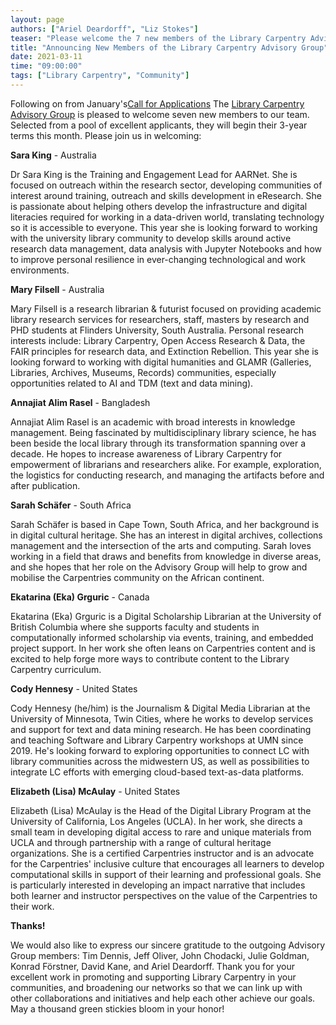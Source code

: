 ```yaml
---
layout: page
authors: ["Ariel Deardorff", "Liz Stokes"]
teaser: "Please welcome the 7 new members of the Library Carpentry Advisory Group"
title: "Announcing New Members of the Library Carpentry Advisory Group"
date: 2021-03-11
time: "09:00:00"
tags: ["Library Carpentry", "Community"]
---
```


Following on from January's[Call for Applications](https://carpentries.org/blog/2020/12/call-for-new-members-library-carpentry-advisory-group/) The [Library Carpentry Advisory Group](https://librarycarpentry.org/) is pleased to welcome seven new members to our team. Selected from a pool of excellent applicants, they will begin their 3-year terms this month. Please join us in welcoming:

**Sara King** -  Australia

Dr Sara King is the Training and Engagement Lead for AARNet. She is focused on outreach within the research sector, developing communities of interest around training, outreach and skills development in eResearch. She is passionate about helping others develop the infrastructure and digital literacies required for working in a data-driven world, translating technology so it is accessible to everyone. This year she is looking forward to working with the university library community to develop skills around active research data management, data analysis with Jupyter Notebooks and how to improve personal resilience in ever-changing technological and work environments.

**Mary Filsell** - Australia

Mary Filsell is a research librarian & futurist focused on providing academic library research services for researchers, staff, masters by research and PHD students at Flinders University, South Australia. Personal research interests include: Library Carpentry, Open Access Research & Data, the FAIR principles for research data, and Extinction Rebellion. This year she is looking forward to working with digital humanities and GLAMR (Galleries, Libraries, Archives, Museums, Records) communities, especially opportunities related to AI and TDM (text and data mining).

**Annajiat Alim Rasel** - Bangladesh

Annajiat Alim Rasel is an academic with broad interests in knowledge management. Being fascinated by multidisciplinary library science, he has been beside the local library through its transformation spanning over a decade. He hopes to increase awareness of Library Carpentry for empowerment of librarians and researchers alike. For example, exploration, the logistics for conducting research, and managing the artifacts before and after publication.

**Sarah Schäfer** - South Africa

Sarah Schäfer is based in Cape Town, South Africa, and her background is in digital cultural heritage. She has an interest in digital archives, collections management and the intersection of the arts and computing. Sarah loves working in a field that draws and benefits from knowledge in diverse areas, and she hopes that her role on the Advisory Group will help to grow and mobilise the Carpentries community on the African continent.

**Ekatarina (Eka) Grguric** - Canada

Ekatarina (Eka) Grguric is a Digital Scholarship Librarian at the University of British Columbia where she supports faculty and students in computationally informed scholarship via events, training, and embedded project support. In her work she often leans on Carpentries content and is excited to help forge more ways to contribute content to the Library Carpentry curriculum.

**Cody Hennesy** - United States

Cody Hennesy (he/him) is the Journalism & Digital Media Librarian at the University of Minnesota, Twin Cities, where he works to develop services and support for text and data mining research. He has been coordinating and teaching Software and Library Carpentry workshops at UMN since 2019. He's looking forward to exploring opportunities to connect LC with library communities across the midwestern US, as well as possibilities to integrate LC efforts with emerging cloud-based text-as-data platforms.

**Elizabeth (Lisa) McAulay** - United States

Elizabeth (Lisa) McAulay is the Head of the Digital Library Program at the University of California, Los Angeles (UCLA). In her work, she directs a small team in developing digital access to rare and unique materials from UCLA and through partnership with a range of cultural heritage organizations. She is a certified Carpentries instructor and is an advocate for the Carpentries' inclusive culture that encourages all learners to develop computational skills in support of their learning and professional goals. She is particularly interested in developing an impact narrative that includes both learner and instructor perspectives on the value of the Carpentries to their work.

**Thanks!**

We would also like to express our sincere gratitude to the outgoing Advisory Group members: Tim Dennis, Jeff Oliver, John Chodacki, Julie Goldman, Konrad Förstner, David Kane, and Ariel Deardorff. Thank you for your excellent work in promoting and supporting Library Carpentry in your communities, and broadening our networks so that we can link up with other collaborations and initiatives and help each other achieve our goals. May a thousand green stickies bloom in your honor!
